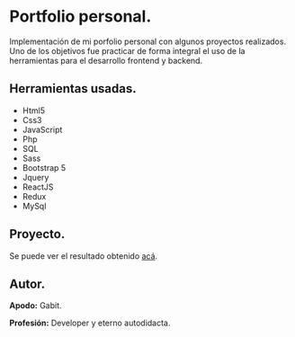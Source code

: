 # **Portfolio personal.**

Implementación de mi porfolio personal con algunos proyectos realizados.  
Uno de los objetivos fue practicar de forma integral el uso de la herramientas para el desarrollo frontend y backend.

## **Herramientas usadas.**

- Html5
- Css3
- JavaScript
- Php
- SQL
- Sass
- Bootstrap 5
- Jquery
- ReactJS
- Redux
- MySql

## **Proyecto.**

Se puede ver el resultado obtenido [acá][web].

## **Autor.**

**Apodo:** Gabit.

**Profesión:** Developer y eterno autodidacta.

[web]: http://gabit-portfolio.epizy.com
